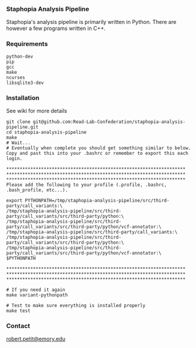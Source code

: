 ### Staphopia Analysis Pipeline
Staphopia's analysis pipeline is primarily written in Python. There are however a few programs written in C++.

### Requirements
    python-dev
    pip 
    gcc
    make
    ncurses
    libsqlite3-dev

### Installation
See wiki for more details

    git clone git@github.com:Read-Lab-Confederation/staphopia-analysis-pipeline.git
    cd staphopia-analysis-pipeline
    make
    # Wait...
    # Eventually when complete you should get something similar to below. Copy and past this into your .bashrc or remember to export this each login.
    
    *******************************************************************
    *******************************************************************
    *******************************************************************
    Please add the following to your profile (.profile, .bashrc, .bash_profile, etc...).
    
    export PYTHONPATH=/tmp/staphopia-analysis-pipeline/src/third-party/call_variants:\
    /tmp/staphopia-analysis-pipeline/src/third-party/call_variants/src/third-party/python:\
    /tmp/staphopia-analysis-pipeline/src/third-party/call_variants/src/third-party/python/vcf-annotator:\
    /tmp/staphopia-analysis-pipeline/src/third-party/call_variants:\
    /tmp/staphopia-analysis-pipeline/src/third-party/call_variants/src/third-party/python:\
    /tmp/staphopia-analysis-pipeline/src/third-party/call_variants/src/third-party/python/vcf-annotator:\
    $PYTHONPATH
    
    *******************************************************************
    *******************************************************************
    *******************************************************************
    
    # If you need it again
    make variant-pythonpath
    
    # Test to make sure everything is installed properly
    make test


### Contact
robert.petit@emory.edu
